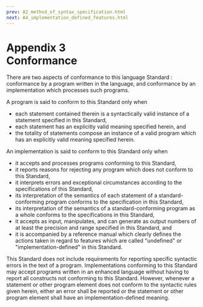 ```yaml
---
prev: A2_method_of_syntax_specification.html
next: A4_implementation_defined_features.html
---
```


# Appendix 3<br>Conformance

There are two aspects of conformance to this language Standard : conformance by a program written in the language, and
conformance by an implementation which processes such programs. 

A program is said to conform to this Standard only when 

- each statement contained therein is a syntactically valid instance of a statement specified in this Standard, 
- each statement has an explicitly valid meaning specified herein, and
- the totality of statements compose an instance of a valid program which has an explicitly valid meaning specified 
  herein. 

An implementation is said to conform to this Standard only when 

- it accepts and processes programs conforming to this Standard,
- it reports reasons for rejecting any program which does not conform to this Standard,
- it interprets errors and exceptional circumstances according to the specifications of this Standard,
- its interpretation of the semantics of each statement of a standard-conforming program conforms to the specification 
  in this Standard, 
- its interpretation of the semantics of a standard-conforming program as a whole conforms to the specifications in this
  Standard,
- it accepts as input, manipulates, and can generate as output numbers of at least the precision and range specified in
  this Standard, and
- it is accompanied by a reference manual which clearly defines the actions taken in regard to features which are called 
  "undefined" or "implementation-defined" in this Standard.

This Standard does not include requirements for reporting specific syntactic errors in the text of a program.
Implementations conforming to this Standard may accept programs written in an enhanced language without having to report
all constructs not conforming to this Standard. However, whenever a statement or other program element does not conform 
to the syntactic rules given herein, either an error shall be reported or the statement or other program element shall 
have an implementation-defined meaning.

